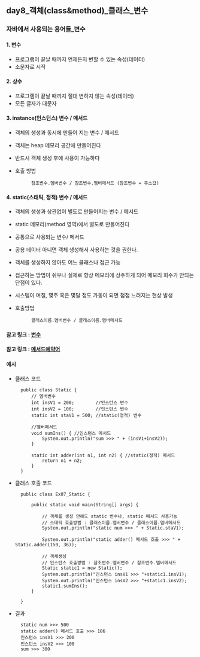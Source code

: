 ## day8_객체(class&method)_클래스_변수

### 자바에서 사용되는 용어들_변수
#### 1. 변수
- 프로그램이 끝날 때까지 언제든지 변할 수 있는 속성(데이터)
- 소문자로 시작 

#### 2. 상수 
- 프로그램이 끝날 때까지 절대 변하지 않는 속성(데이터)
- 모든 글자가 대문자

#### 3. instance(인스턴스) 변수 / 메서드
- 객체의 생성과 동시에 만들어 지는 변수 / 메서드
- 객체는 heap 메모리 공간에 만들어진다
- 반드시 객체 생성 후에 사용이 가능하다
- 호출 방법
        
            참조변수.멤버변수 / 참조변수.멤버메서드 (참조변수 = 주소값)

#### 4. static(스태틱, 정적) 변수 / 메서드 
- 객체의 생성과 상관없이 별도로 만들어지는 변수 / 메서드
- static 메모리(method 영역)에서 별도로 만들어진다
- 공통으로 사용되는 변수/ 메서드
- 공용 데이터 아니면 객체 생성해서 사용하는 것을 권한다.
- 객체를 생성하지 않아도 어느 클래스나 접근 가능
- 접근하는 방법이 쉬우나 실제로 항상 메모리에 상주하게 되어 메모리 회수가 안되는 단점이 있다.
- 시스템이 며칠, 몇주 혹은 몇달 정도 가동이 되면 점점 느려지는 현상 발생
- 호출방법 
    
    		클래스이름.멤버변수 / 클래스이름.멤버메서드

#### 참고 링크 : [변수](https://github.com/hyeah0/Java/blob/main/%E1%84%8C%E1%85%A1%E1%84%87%E1%85%A1%E1%84%8C%E1%85%A5%E1%86%BC%E1%84%85%E1%85%B5(%E1%84%80%E1%85%AE%E1%86%A8%E1%84%87%E1%85%B5%E1%84%89%E1%85%AE%E1%84%8B%E1%85%A5%E1%86%B8%E1%84%8C%E1%85%A5%E1%86%AB)/%EA%B0%9D%EC%B2%B4/8.%EB%B3%80%EC%88%98.md)
#### 참고 링크 : [메서드예약어](https://github.com/hyeah0/Java/blob/main/%E1%84%8C%E1%85%A1%E1%84%87%E1%85%A1%E1%84%8C%E1%85%A5%E1%86%BC%E1%84%85%E1%85%B5(%E1%84%80%E1%85%AE%E1%86%A8%E1%84%87%E1%85%B5%E1%84%89%E1%85%AE%E1%84%8B%E1%85%A5%E1%86%B8%E1%84%8C%E1%85%A5%E1%86%AB)/%EA%B0%9D%EC%B2%B4/6-1.%EB%A9%94%EC%86%8C%EB%93%9C.md#%EB%A9%94%EC%84%9C%EB%93%9C-%EC%98%88%EC%95%BD%EC%96%B4)

#### 예시
- 클래스 코드

        public class Static {
            // 멤버변수
            int insV1 = 200;		//인스턴스 변수
            int insV2 = 100;		//인스턴스 변수
            static int staV1 = 500; //static(정적) 변수
            
            //멤버메서드
            void sumIns() { //인스턴스 메서드
                System.out.println("sum >>> " + (insV1+insV2));
            }
            
            static int adder(int n1, int n2) { //static(정적) 메서드
                return n1 + n2;
            }
        }

- 클래스 호출 코드

        public class Ex07_Static {

            public static void main(String[] args) {
                
                // 객체를 생성 안해도 static 변수나, static 메서드 사용가능
                // 스태틱 호출방법 : 클래스이름.멤버변수 / 클래스이름.멤버메서드
                System.out.println("static num >>> " + Static.staV1);
                
                System.out.println("static adder() 메서드 호출 >>> " + Static.adder(150, 36));
            
                // 객체생성
                // 인스턴스 호출방법 : 참조변수.멤버변수 / 참조변수.멤버메서드
                Static static1 = new Static();
                System.out.println("인스턴스 insV1 >>> "+static1.insV1);
                System.out.println("인스턴스 insV2 >>> "+static1.insV2);
                static1.sumIns();
            }

        }

- 결과

        static num >>> 500
        static adder() 메서드 호출 >>> 186
        인스턴스 insV1 >>> 200
        인스턴스 insV2 >>> 100
        sum >>> 300
